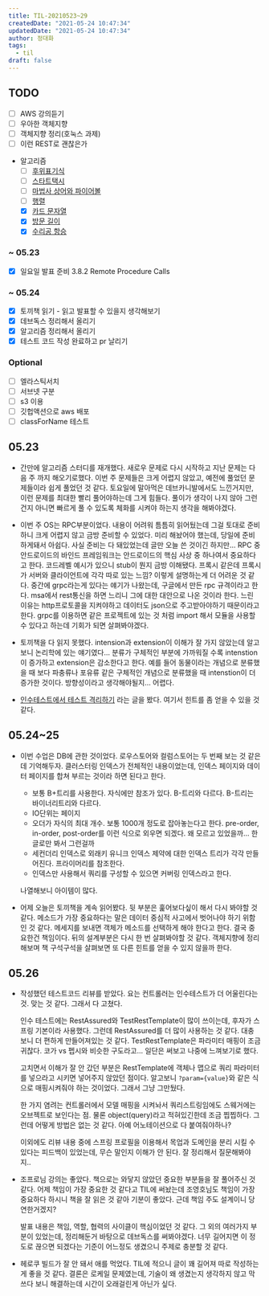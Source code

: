```yaml
---
title: TIL-20210523~29
createdDate: "2021-05-24 10:47:34"
updatedDate: "2021-05-24 10:47:34"
author: 정대화
tags:
  - til
draft: false
---
```


## TODO

- [ ] AWS 강의듣기
- [ ] 우아한 객체지향
- [ ] 객체지향 정리(호눅스 과제)
- [ ] 이런 REST로 괜찮은가
- 알고리즘
  - [ ] [후위표기식](https://www.acmicpc.net/problem/1918)
  - [ ] [스타트택시](https://www.acmicpc.net/problem/19238)
  - [ ] [마법사 상어와 파이어볼](https://www.acmicpc.net/problem/20056)
  - [ ] [행렬](https://www.acmicpc.net/problem/1080)
  - [x] [카드 문자열](https://www.acmicpc.net/problem/13417)
  - [x] [방문 길이](https://programmers.co.kr/learn/courses/30/lessons/49994)
  - [x] [수리공 항승](https://www.acmicpc.net/problem/1449)

### ~ 05.23

- [x] 일요일 발표 준비 3.8.2 Remote Procedure Calls

### ~ 05.24

- [x] 토끼책 읽기 - 읽고 발표할 수 있을지 생각해보기
- [x] 데브독스 정리해서 올리기
- [x] 알고리즘 정리해서 올리기
- [x] 테스트 코드 작성 완료하고 pr 날리기

### Optional

- [ ] 엘라스틱서치
- [ ] 서브넷 구분
- [ ] s3 이용
- [ ] 깃헙액션으로 aws 배포
- [ ] classForName 테스트

## 05.23

- 간만에 알고리즘 스터디를 재개했다. 새로우 문제로 다시 시작하고 지난 문제는 다음 주 까지 해오기로했다. 이번 주 문제들은 크게 어렵지 않았고, 예전에 풀었던 문제들이라 쉽게 풀었던 것 같다. 토요일에 말아먹은 데브카니발에서도 느낀거지만, 이런 문제를 최대한 빨리 풀어야하는데 그게 힘들다. 풀이가 생각이 나지 않아 그런건지 아니면 빠르게 풀 수 있도록 체화를 시켜야 하는지 생각을 해봐야겠다.

- 이번 주 OS는 RPC부분이었다. 내용이 어려워 틈틈히 읽어뒀는데 그걸 토대로 준비하니 크게 어렵지 않고 금방 준비할 수 있었다. 미리 해놨어야 했는데, 당일에 준비하게돼서 아쉽다. 사실 준비는 다 돼있었는데 글만 오늘 쓴 것이긴 하지만... RPC 중 안드로이드의 바인드 프레임워크는 안드로이드의 핵심 사상 중 하나여서 중요하다고 한다. 코드레벨 예시가 있으니 stub이 뭔지 금방 이해됐다. 프록시 같은데 프록시가 서버와 클라이언트에 각각 따로 있는 느낌? 이렇게 설명하는게 더 어려운 것 같다. 중간에 grpc라는게 있다는 얘기가 나왔는데, 구글에서 만든 rpc 규격이라고 한다. msa에서 rest통신을 하면 느리니 그에 대한 대안으로 나온 것이라 한다. 느린 이유는 http프로토콜을 지켜야하고 데이터도 json으로 주고받아야하기 때문이라고 한다. grpc를 이용하면 같은 프로젝트에 있는 것 처럼 import 해서 모듈을 사용할 수 있다고 하는데 기회가 되면 살펴봐야겠다.

- 토끼책을 다 읽지 못했다. intension과 extension이 이해가 잘 가지 않았는데 알고보니 논리학에 있는 얘기였다... 분류가 구체적인 부분에 가까워질 수록 intenstion이 증가하고 extension은 감소한다고 한다. 예를 들어 동물이라는 개념으로 분류했을 때 보다 파충류나 포유류 같은 구체적인 개념으로 분류했을 때 intenstion이 더 증가한 것이다. 방향성이라고 생각해야될지... 어렵다.

- [인수테스트에서 테스트 격리하기](https://woowacourse.github.io/javable/post/2020-09-15-test-isolation/) 라는 글을 봤다. 여기서 힌트를 좀 얻을 수 있을 것 같다.

## 05.24~25

- 이번 수업은 DB에 관한 것이었다. 로우스토어와 컬럼스토어는 두 번째 보는 것 같은데 기억해두자. 클러스터링 인덱스가 전체적인 내용이었는데, 인덱스 페이지와 데이터 페이지를 합쳐 부르는 것이라 하면 된다고 한다.
  - 보통 B+트리를 사용한다. 자식에만 참조가 있다. B-트리와 다르다. B-트리는 바이너리트리와 다르다.
  - IO단위는 페이지
  - 오더가 자식의 최대 개수. 보통 1000개 정도로 잡아놓는다고 한다. pre-order, in-order, post-order를 이런 식으로 외우면 되겠다. 왜 모르고 있었을까... 한글로만 봐서 그런걸까
  - 세컨더리 인덱스로 외래키 유니크 인덱스 제약에 대한 인덱스 트리가 각각 만들어진다. 프라이머리를 참조한다.
  - 인덱스만 사용해서 쿼리를 구성할 수 있으면 커버링 인덱스라고 한다.

  나열해보니 아이템이 많다.

- 어제 오늘은 토끼책을 계속 읽어봤다. 뒷 부분은 훑어보다싶이 해서 다시 봐야할 것 같다. 메소드가 가장 중요하다는 말은 데이터 중심적 사고에서 벗어나야 하기 위함인 것 같다. 메세지를 보내면 객체가 메소드를 선택하게 해야 한다고 한다. 결국 중요한건 책임이다. 뒤의 설계부분은 다시 한 번 살펴봐야할 것 같다. 객체지향에 정리해보며 책 구석구석을 살펴보면 또 다른 힌트를 얻을 수 있지 않을까 한다.

## 05.26

- 작성했던 테스트코드 리뷰를 받았다. 요는 컨트롤러는 인수테스트가 더 어울린다는 것. 맞는 것 같다. 그래서 다 고쳤다.

  인수 테스트에는 RestAssured와 TestRestTemplate이 많이 쓰이는데, 후자가 스프링 기본이라 사용했다. 그런데 RestAssured를 더 많이 사용하는 것 같다. 대충 보니 더 편하게 만들어져있는 것 같다. TestRestTemplate은 파라미터 매핑이 조금 귀찮다. 코가 vs 펩시와 비슷한 구도라고... 일단은 써보고 나중에 느껴보기로 했다.

  고치면서 이해가 잘 안 갔던 부분은 RestTemplate에 객체나 맵으로 쿼리 파라미터를 넣으라고 시키면 넣어주지 않았던 점이다. 알고보니 `?param={value}`와 같은 식으로 매핑시켜줘야 하는 것이었다. 그래서 그냥 그만뒀다.

  한 가지 염려는 컨트롤러에서 모델 매핑을 시켜놔서 쿼리스트링임에도 스웨거에는 오브젝트로 보인다는 점. 물론 object(query)라고 적혀있긴한데 조금 찝찝하다. 그런데 어떻게 방법은 없는 것 같다. 아예 어노테이션으로 다 붙여줘야하나?

  이외에도 리뷰 내용 중에 스프링 프로필을 이용해서 목업과 도메인을 분리 시킬 수 있다는 피드백이 있었는데, 무슨 말인지 이해가 안 된다. 잘 정리해서 질문해봐야지..

- 조프로님 강의는 좋았다. 책으로는 와닿지 않았던 중요한 부분들을 잘 풀어주신 것 같다. 어제 책임이 가장 중요한 것 같다고 TIL에 써놨는데 조영호님도 책임이 가장 중요하다 하시니 책을 잘 읽은 것 같아 기분이 좋았다. 근데 책임 주도 설계이니 당연한거겠지?

  발표 내용은 책임, 역할, 협력의 사이클이 핵심이었던 것 같다. 그 외의 여러가지 부분이 있었는데, 정리해둔거 바탕으로 데브독스를 써봐야겠다. 너무 길어지면 이 정도로 끊으면 되겠다는 기준이 어느정도 생겼으니 주제로 충분할 것 같다.

- 헤로쿠 빌드가 잘 안 돼서 애를 먹었다. TIL에 적으니 글이 꽤 길어져 따로 작성하는게 좋을 것 같다. 결론은 로케일 문제였는데, 기술이 왜 생겼는지 생각하지 않고 막 쓰다 보니 해결하는데 시간이 오래걸린게 아닌가 싶다.
